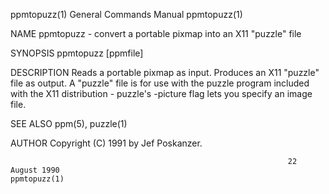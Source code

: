 ppmtopuzz(1)                                                  General Commands Manual                                                 ppmtopuzz(1)

NAME
       ppmtopuzz - convert a portable pixmap into an X11 "puzzle" file

SYNOPSIS
       ppmtopuzz [ppmfile]

DESCRIPTION
       Reads  a  portable  pixmap as input.  Produces an X11 "puzzle" file as output.  A "puzzle" file is for use with the puzzle program included
       with the X11 distribution - puzzle's -picture flag lets you specify an image file.

SEE ALSO
       ppm(5), puzzle(1)

AUTHOR
       Copyright (C) 1991 by Jef Poskanzer.

                                                                  22 August 1990                                                      ppmtopuzz(1)
